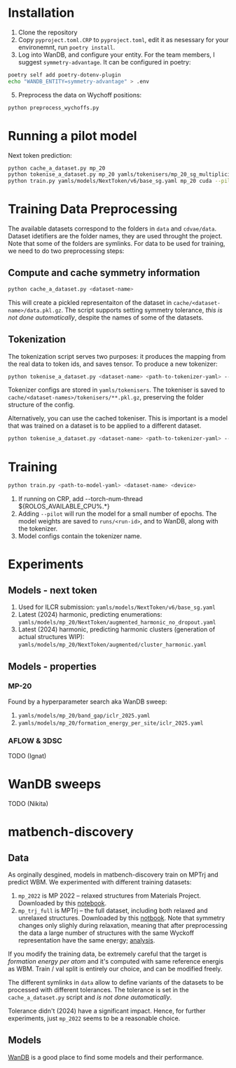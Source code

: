 # Installation
1. Clone the repository
3. Copy `pyproject.toml.CRP` to `pyproject.toml`, edit it as nesessary for your environemnt, run `poetry install`.
4. Log into WanDB, and configure your entity. For the team members, I suggest `symmetry-advantage`. It can be configured in poetry:
```bash
poetry self add poetry-dotenv-plugin
echo "WANDB_ENTITY=symmetry-advantage" > .env
```
5. Preprocess the data on Wychoff positions:
```bash
python preprocess_wychoffs.py
```
# Running a pilot model
Next token prediction:
```bash
python cache_a_dataset.py mp_20
python tokenise_a_dataset.py mp_20 yamls/tokenisers/mp_20_sg_multiplicity.yaml --new-tokenizer
python train.py yamls/models/NextToken/v6/base_sg.yaml mp_20 cuda --pilot
```
# Training Data Preprocessing
The available datasets correspond to the folders in `data` and `cdvae/data`. Dataset idetifiers are the folder names, they are used throught the project. Note that some of the folders are symlinks. For data to be used for training, we need to do two preprocessing steps:
## Compute and cache symmetry information
```bash
python cache_a_dataset.py <dataset-name>
```
This will create a pickled representaiton of the dataset in `cache/<dataset-name>/data.pkl.gz`. The script supports setting symmetry tolerance, _this is not done automatically_, despite the names of some of the datasets.
## Tokenization
The tokenization script serves two purposes: it produces the mapping from the real data to token ids, and saves
tensor. To produce a new tokenizer:
```bash
python tokenise_a_dataset.py <dataset-name> <path-to-tokenizer-yaml> --new-tokenizer
```
Tokenizer configs are stored in `yamls/tokenisers`. The tokeniser is saved to `cache/<dataset-names>/tokenisers/**.pkl.gz`, preserving the folder structure of the config.

Alternatively, you can use the cached tokeniser. This is important is a model that was trained on a dataset is to be applied to a different dataset.
```bash
python tokenise_a_dataset.py <dataset-name> <path-to-tokenizer-yaml> --tokenizer-path ache/<dataset-names>/tokenisers/<tokenizer-name>.pkl.gz
```
# Training
```bash
python train.py <path-to-model-yaml> <dataset-name> <device>
```
1. If running on CRP, add --torch-num-thread ${ROLOS_AVAILABLE_CPU%.*}
2. Adding `--pilot` will run the model for a small number of epochs.
The model weights are saved to `runs/<run-id>`, and to WanDB, along with the tokenizer.
3. Model configs contain the tokenizer name.

# Experiments
## Models - next token
1. Used for ILCR submission: `yamls/models/NextToken/v6/base_sg.yaml`
2. Latest (2024) harmonic, predicting enumerations: `yamls/models/mp_20/NextToken/augmented_harmonic_no_dropout.yaml`
3. Latest (2024) harmonic, predicting harmonic clusters (generation of actual structures WIP): `yamls/models/mp_20/NextToken/augmented/cluster_harmonic.yaml`
## Models - properties
### MP-20
Found by a hyperparameter search aka WanDB sweep:
1. `yamls/models/mp_20/band_gap/iclr_2025.yaml`
2. `yamls/models/mp_20/formation_energy_per_site/iclr_2025.yaml`
### AFLOW & 3DSC
TODO (Ignat)

# WanDB sweeps
TODO (Nikita)

# matbench-discovery
## Data
As orginally desgined, models in matbench-discovery train on MPTrj and predict WBM.
We experimented with different training datasets:
1. `mp_2022` is MP 2022 – relaxed structures from Materials Project. Downloaded by this [notebook](scripts/data_preprocesssing/mp_2022.ipynb).
2. `mp_trj_full` is MPTrj – the full dataset, including both relaxed and unrelaxed structures. Downloaded by this  [notbook](scripts/data_preprocesssing/mptrj_extract_all.ipynb). Note that
symmetry changes only slighly during relaxation, meaning that after preprocessing the data a large number of
structures with the same Wyckoff representation have the same energy; [analysis](research_notebooks/mptrj_duplicates.ipynb).

If you modify the training data, be extremely careful that the target is _formation energy per atom_ and it's computed with same reference energis as WBM. Train / val split is entirely our choice, and can be modified freely.

The different symlinks in `data` allow to define variants of the datasets to be processed with different tolerances. The tolerance is set in the `cache_a_dataset.py` script and _is not done automatically_.

Tolerance didn't (2024) have a significant impact. Hence, for further experiments, just `mp_2022` seems to be a reasonable choice.
## Models
[WanDB](https://wandb.ai/symmetry-advantage/WyckoffTransformer?nw=wrbkiq2xgjk) is a good place to find some models and their performance.